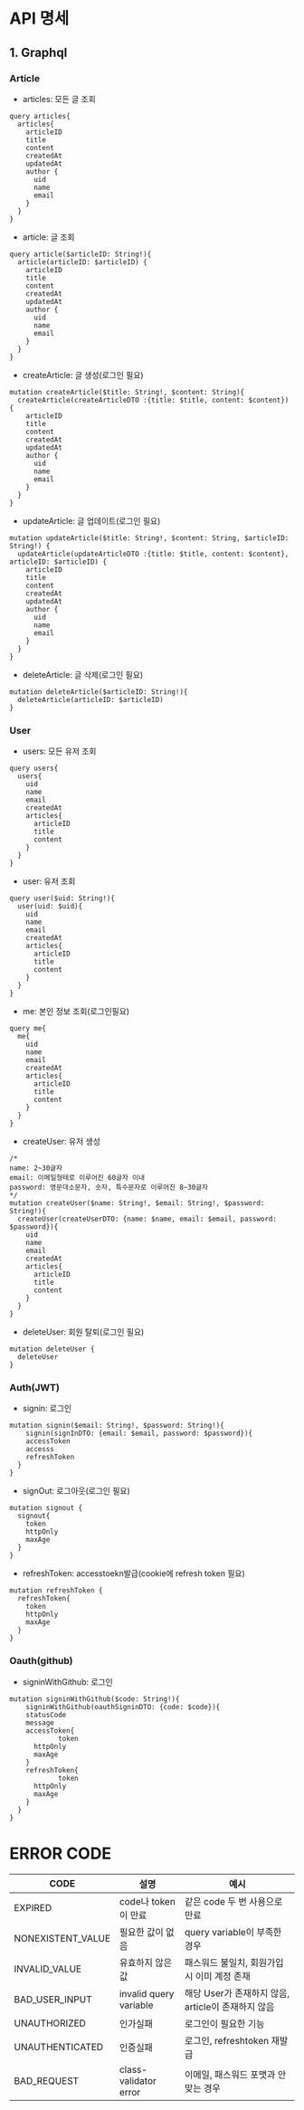 # API 명세

## 1. Graphql

### Article

- articles: 모든 글 조회

```
query articles{
  articles{
    articleID
    title
    content
    createdAt
    updatedAt
    author {
      uid
      name
      email
    }
  }
}
```

- article: 글 조회

```
query article($articleID: String!){
  article(articleID: $articleID) {
    articleID
    title
    content
    createdAt
    updatedAt
    author {
      uid
      name
      email
    }
  }
}
```

- createArticle: 글 생성(로그인 필요)

```
mutation createArticle($title: String!, $content: String){
  createArticle(createArticleDTO :{title: $title, content: $content}) {
    articleID
    title
    content
    createdAt
    updatedAt
    author {
      uid
      name
      email
    }
  }
}
```

- updateArticle: 글 업데이트(로그인 필요)

```
mutation updateArticle($title: String!, $content: String, $articleID: String!) {
  updateArticle(updateArticleDTO :{title: $title, content: $content}, articleID: $articleID) {
    articleID
    title
    content
    createdAt
    updatedAt
    author {
      uid
      name
      email
    }
  }
}
```

- deleteArticle: 글 삭제(로그인 필요)

```
mutation deleteArticle($articleID: String!){
  deleteArticle(articleID: $articleID)
}
```

### User

- users: 모든 유저 조회

```
query users{
  users{
    uid
    name
    email
    createdAt
    articles{
      articleID
      title
      content
    }
  }
}
```

- user: 유저 조회

```
query user($uid: String!){
  user(uid: $uid){
    uid
    name
    email
    createdAt
    articles{
      articleID
      title
      content
    }
  }
}
```

- me: 본인 정보 조회(로그인필요)

```
query me{
  me{
    uid
    name
    email
    createdAt
    articles{
      articleID
      title
      content
    }
  }
}
```

- createUser: 유저 생성

```
/*
name: 2~30글자
email: 이메일형태로 이루어진 60글자 이내
password: 영문대소문자, 숫자, 특수문자로 이루어진 8~30글자
*/
mutation createUser($name: String!, $email: String!, $password: String!){
  createUser(createUserDTO: {name: $name, email: $email, password: $password}){
    uid
    name
    email
    createdAt
    articles{
      articleID
      title
      content
    }
  }
}
```

- deleteUser: 회원 탈퇴(로그인 필요)

```
mutation deleteUser {
  deleteUser
}
```

### Auth(JWT)

- signin: 로그인

```
mutation signin($email: String!, $password: String!){
	signin(signInDTO: {email: $email, password: $password}){
    accessToken
    accesss
    refreshToken
  }
}
```

- signOut: 로그아웃(로그인 필요)

```
mutation signout {
  signout{
    token
    httpOnly
    maxAge
  }
}
```

- refreshToken: accesstoekn발급(cookie에 refresh token 필요)

```
mutation refreshToken {
  refreshToken{
    token
    httpOnly
    maxAge
  }
}
```

### Oauth(github)

- signinWithGithub: 로그인

```
mutation signinWithGithub($code: String!){
	signinWithGithub(oauthSigninDTO: {code: $code}){
    statusCode
    message
    accessToken{
			token
      httpOnly
      maxAge
    }
    refreshToken{
			token
      httpOnly
      maxAge
    }
  }
}
```

# ERROR CODE

| CODE              | 설명                   | 예시                                               |
| ----------------- | ---------------------- | -------------------------------------------------- |
| EXPIRED           | code나 token이 만료    | 같은 code 두 번 사용으로 만료                      |
| NONEXISTENT_VALUE | 필요한 값이 없음       | query variable이 부족한 경우                       |
| INVALID_VALUE     | 유효하지 않은 값       | 패스워드 불일치, 회원가입시 이미 계정 존재         |
| BAD_USER_INPUT    | invalid query variable | 해당 User가 존재하지 않음, article이 존재하지 않음 |
| UNAUTHORIZED      | 인가실패               | 로그인이 필요한 기능                               |
| UNAUTHENTICATED   | 인증실패               | 로그인, refreshtoken 재발급                        |
| BAD_REQUEST       | class-validator error  | 이메일, 패스워드 포맷과 안맞는 경우                |
